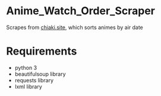 # Anime_Watch_Order_Scraper

Scrapes from [chiaki.site](https://chiaki.site/), which sorts animes by air date

# Requirements
- python 3
- beautifulsoup library
- requests library
- lxml library

